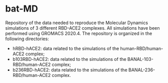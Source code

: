 # bat-MD
Repository of the data needed to reproduce the Molecular Dynamics simulations of 3 different RBD-ACE2 complexes.
 All simulations have been performed using GROMACS 2020.4. The repository is organized in the following directories:

* hRBD-hACE2: data related to the simulations of the human-RBD/human-ACE2 complex;
* b103RBD-hACE2: data related to the simulations of the BANAL-103-RBD/human-ACE2 complex;
* b236RBD-hACE2: data related to the simulations of the BANAL-236-RBD/human-ACE2 complex.
